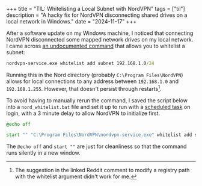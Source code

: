 +++
title = "TIL: Whitelisting a Local Subnet with NordVPN"
tags = ["til"]
description = "A hacky fix for NordVPN disconnecting shared drives on a local network in Windows."
date = "2024-11-17"
+++

After a software update on my Windows machine, I noticed that connecting NordVPN disconnected some mapped network drives on my local network. I came across [an undocumented command](https://www.reddit.com/r/nordvpn/comments/x2d3t5/comment/imjlk0b/) that allows you to whitelist a subnet:

```bat
nordvpn-service.exe whitelist add subnet 192.168.1.0/24
```

Running this in the Nord directory (probably `C:\Program Files\NordVPN`) allows for local connections to any address between `192.168.1.0` and `192.168.1.255`. However, that doesn't persist through restarts[^registry].

To avoid having to manually rerun the command, I saved the script below into a `nord_whitelist.bat` file and set it up to run with a [scheduled task](https://learn.microsoft.com/en-us/windows/win32/taskschd/task-scheduler-start-page) on login, with a 3 minute delay to allow NordVPN to initialize first.


```bat
@echo off

start "" "C:\Program Files\NordVPN\nordvpn-service.exe" whitelist add subnet 192.168.1.0/24
```

The `@echo off` and `start ""` are just for cleanliness so that the command runs silently in a new window.

[^registry]: The suggestion in the linked Reddit comment to modify a registry path with the whitelist argument didn't work for me.